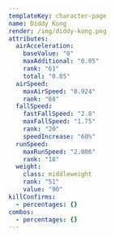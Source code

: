 ```yaml
---
templateKey: character-page
name: Diddy Kong
render: /img/diddy-kong.png
attributes:
  airAcceleration:
    baseValue: "0"
    maxAdditional: "0.05"
    rank: "61"
    total: "0.05"
  airSpeed:
    maxAirSpeed: "0.924"
    rank: "68"
  fallSpeed:
    fastFallSpeed: "2.8"
    maxFallSpeed: "1.75"
    rank: "20"
    speedIncrease: "60%"
  runSpeed:
    maxRunSpeed: "2.006"
    rank: "18"
  weight:
    class: middleweight
    rank: "51"
    value: "90"
killConfirms:
  - percentages: {}
combos:
  - percentages: {}
---
```

